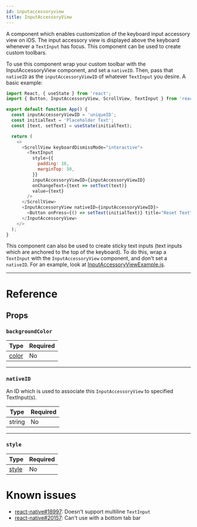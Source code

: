 ```yaml
---
id: inputaccessoryview
title: InputAccessoryView
---
```


A component which enables customization of the keyboard input accessory view on iOS. The input accessory view is displayed above the keyboard whenever a `TextInput` has focus. This component can be used to create custom toolbars.

To use this component wrap your custom toolbar with the InputAccessoryView component, and set a `nativeID`. Then, pass that `nativeID` as the `inputAccessoryViewID` of whatever `TextInput` you desire. A basic example:

```js
import React, { useState } from 'react';
import { Button, InputAccessoryView, ScrollView, TextInput } from 'react-native';

export default function App() {
  const inputAccessoryViewID = 'uniqueID';
  const initialText = 'Placeholder Text';
  const [text, setText] = useState(initialText);

  return (
    <>
      <ScrollView keyboardDismissMode="interactive">
        <TextInput
          style={{
            padding: 16,
            marginTop: 50,
          }}
          inputAccessoryViewID={inputAccessoryViewID}
          onChangeText={text => setText(text)}
          value={text}
        />
      </ScrollView>
      <InputAccessoryView nativeID={inputAccessoryViewID}>
        <Button onPress={() => setText(initialText)} title="Reset Text" />
      </InputAccessoryView>
    </>
  );
}
```

This component can also be used to create sticky text inputs (text inputs which are anchored to the top of the keyboard). To do this, wrap a `TextInput` with the `InputAccessoryView` component, and don't set a `nativeID`. For an example, look at [InputAccessoryViewExample.js](https://github.com/facebook/react-native/blob/master/RNTester/js/examples/InputAccessoryView/InputAccessoryViewExample.js).

---

# Reference

## Props

### `backgroundColor`

| Type                                         | Required |
| -------------------------------------------- | -------- |
| [color](https://reactnative.dev/docs/colors) | No       |

---

### `nativeID`

An ID which is used to associate this `InputAccessoryView` to specified TextInput(s).

| Type   | Required |
| ------ | -------- |
| string | No       |

---

### `style`

| Type                          | Required |
| ----------------------------- | -------- |
| [style](../view-style-props/) | No       |

# Known issues

- [react-native#18997](https://github.com/facebook/react-native/issues/18997): Doesn't support multiline `TextInput`
- [react-native#20157](https://github.com/facebook/react-native/issues/20157): Can't use with a bottom tab bar

